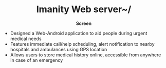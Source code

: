 <h1 align="center">Imanity Web server~/</h1>

<p align="center">
    <b>Screen</b><br>
</p>

+ Designed a Web-Android application to aid people during urgent medical needs
+ Features immediate call/help scheduling, alert notification to nearby hospitals and ambulances using GPS location
+ Allows users to store medical history online, accessible from anywhere in case of an emergency